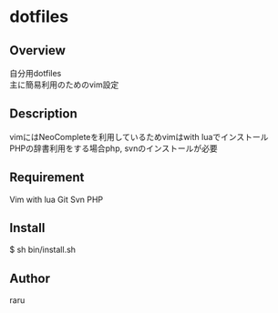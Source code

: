 # dotfiles

## Overview
自分用dotfiles  
主に簡易利用のためのvim設定  

## Description
vimにはNeoCompleteを利用しているためvimはwith luaでインストール  
PHPの辞書利用をする場合php, svnのインストールが必要

## Requirement
Vim with lua
Git
Svn
PHP

## Install
$ sh bin/install.sh

## Author
raru
